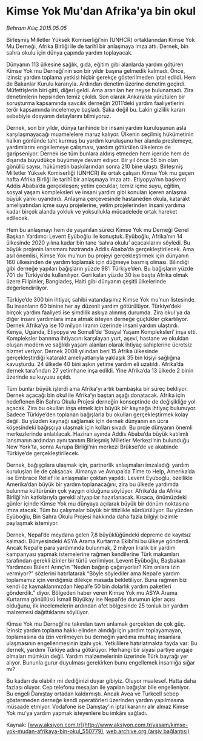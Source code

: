 # Kimse Yok Mu'dan Afrika'ya bin okul

*Behram Kılıç 2015.05.05*

<div class="pNewsDetailMainContent" itemprop="articleBody">
 <p>
  Birleşmiş Milletler Yüksek Komiserliği’nin (UNHCR) ortaklarından Kimse Yok Mu Derneği, Afrika Birliği ile de tarihî bir anlaşmaya imza attı. Dernek, bin sahra okulu için dünya çapında yardım toplayacak.
 </p>
 <p>
  Dünyanın 113 ülkesine sağlık, gıda, eğitim gibi alanlarda yardım götüren Kimse Yok mu Derneği’nin son bir yıldır başına gelmedik kalmadı. Önce, izinsiz yardım toplama yetkisi hiçbir gerekçe gösterilmeden iptal edildi. Hem de Bakanlar Kurulu kararıyla. Ardından denetim üzerine denetim geçirdi. Müfettişlerin biri gitti, diğeri geldi. Ama aranılan her neyse bulunamadı. Zira denetimlerin hepsinden temiz çıkıldı. Son olarak Ankara’da yürütülen bir soruşturma kapsamında savcılık derneğin 2011’deki yardım faaliyetlerini terör kapsamında incelemeye başladı. Şaka değil bu. Lakin gizlilik kararı sebebiyle dosyanın detaylarını bilmiyoruz.
 </p>
 <p>
  Dernek, son bir yıldır, dünya tarihinde bir insani yardım kuruluşunun asla karşılaşmayacağı muamelelere maruz kalıyor. Ülkenin seçilmiş hükümetinin halkın gönlünde taht kurmuş bu yardım kuruluşunu her alanda preslemeye, yardımlarını engellemeye çalışması, yardım götürülen ülkelerce de garipseniyor. Dernek ise tüm bunlara aldırış etmeden hem içeride hem de dışarıda büyüdükçe büyümeye devam ediyor. Bir yıl önce 56 bin olan gönüllü sayısı, hükümetin baskılarından sonra 210 bine ulaştı. Birleşmiş Milletler Yüksek Komiserliği (UNHCR) ile ortak çalışan Kimse Yok mu geçen hafta Afrika Birliği ile tarihî bir anlaşmaya imza attı. Etiyopya’nın başkenti Addis Ababa’da gerçekleşen; yetim çocuklar, temiz içme suyu, eğitim, sosyal yaşam kompleksleri ve insani yardım gibi konuları içeren anlaşma büyük yankı uyandırdı. Anlaşma çerçevesinde hastaneden okula, katarakt ameliyatından içme suyu projelerine, yetim projelerinden insani yardıma kadar birçok alanda yokluk ve yoksullukla mücadelede ortak hareket edilecek.
 </p>
 <p>
  Hem bu anlaşmayı hem de yaşanılan süreci Kimse Yok mu Derneği Genel Başkan Yardımcı Levent Eyüboğlu ile konuştuk. Eyüboğlu, Afrika’nın 14 ülkesinde 2020 yılına kadar bin tane ‘sahra okulu’ açacaklarını söyledi. Bu büyük projenin lansmanı haziranda Addis Ababa’da gerçekleştirilecek. Ama asıl önemlisi, Kimse Yok mu’nun bu projeyi gerçekleştirmek için dünyanın 160 ülkesinden de yardım toplamak için düğmeye basmış olması. Bilindiği gibi derneğe yapılan bağışların yüzde 98’i Türkiye’den. Bu bağışların yüzde 70’i de Türkiye’de kullanılıyor. Geri kalan yüzde 30 ise başta Afrika olmak üzere Filipinler, Bangladeş, Haiti gibi dünyanın çeşitli ülkelerinde değerlendiriliyor.
 </p>
 <p>
  Türkiye’de 300 bin ihtiyaç sahibi vatandaşımız Kimse Yok mu’nun listesinde. Bu insanların 60 binine her ay düzenli yardım götürülüyor. Türkiye’deki birçok yardım faaliyeti ise şimdilik askıya alınmış durumda. Zira okul ya da diğer insani yardımlara imza atmak isteyen derneğe güçlükler çıkartılıyor. Dernek Afrika’ya ise 10 milyon liranın üzerinde insani yardım ulaştırdı. Kenya, Uganda, Etiyopya ve Somali’de ‘Sosyal Yaşam Kompleksleri’ inşa etti. Kompleksler barınma ihtiyacını karşılayan yurt, aşevi, hastane ve okuldan oluşan modern ve sağlıklı yaşam alanları olarak ihtiyaç sahiplerine ücretsiz hizmet veriyor. Dernek 2008 yılından beri 15 Afrika ülkesinde gerçekleştirdiği katarakt ameliyatlarıyla yaklaşık 35 bin kişiyi sağlığına kavuşturdu. 24 ülkede 40 bini aşkın yetime yardım eli uzatıldı. Afrika’da dernek tarafından 27 yetimhane inşa edildi. Yine Afrika’da 13 ülkede 2 binin üzerinde su kuyusu açıldı.
 </p>
 <p>
  Tüm bunlar büyük işlerdi ama Afrika’yı artık bambaşka bir süreç bekliyor. Dernek açacağı bin okul ile Afrika’yı baştan aşağı donatacak. Afrika için hedeflenen Bin Sahra Okulu Projesi derneğin konseptinde de değişikliğe yol açacak. Zira bu okulları inşa etmek için büyük bir kaynağa ihtiyaç bulunuyor. Sadece Türkiye’den toplanan bağışlarla bu okulları gerçekleştirmek kolay değil. Bu yüzden kaynağı sağlamak için dernek dünyanın en ücra köşesindeki bağışçıya ulaşmak için kolları sıvadı. Bu proje dünyanın önemli merkezlerinde anlatılacak. Haziran ayında Addis Ababa’da büyük katılımlı lansmanın ardından aynı tanıtım Birleşmiş Milletler Merkezi’nin bulunduğu New York’ta, sonra Avrupa Birliği’nin merkezi Brüksel’de ve akabinde Türkiye’de gerçekleştirilecek.
 </p>
 <p>
  Dernek, bağışçılara ulaşmak için, partnerlik anlaşmaları imzaladığı yardım kuruluşları ile de çalışacak. Almanya ve Avrupa’da Time to Help, Amerika’da ise Embrace Relief ile anlaşmalar çoktan yapıldı. Levent Eyüboğlu, özellikle Amerika’dan büyük bir yardım toplanacağını, zira bu ülkede yardımda bulunma kültürünün çok yaygın olduğunu söylüyor. Afrika’da da Afrika Birliği’nin katkılarıyla gerekli altyapılar hazırlanacak. Kısaca, önümüzdeki günler içinde Kimse Yok mu dünyaya açılarak büyük bir dönüm noktasına imza atacak. Tüm bu çalışmalar büyük bir titizlikle sürdürülüyor. Bu yüzden Eyüboğlu, Bin Sahra Okulu Projesi hakkında daha fazla bilgiyi bizimle paylaşmak istemiyor.
 </p>
 <p>
  Dernek, Nepal’de meydana gelen 7,8 büyüklüğündeki depreme de kayıtsız kalmadı. Bünyesindeki ASYA Arama Kurtarma Ekibi’ni bu ülkeye gönderdi. Ancak Nepal’e para yardımında bulunmak, 2 milyon liralık bir yardım kampanyası yapmak istemelerine rağmen kendilerine Türk makamları tarafından gerekli izinler bir türlü verilmiyor. Levent Eyüboğlu, Başbakan Yardımcısı Bülent Arınç’ın “Neden bağırıp çağırıyorlar? Kim onlara izin vermiyor?” sözlerini hatırlatarak “Böyle söylediler ama Nepal’e yardım toplamamız için verdiğimiz dilekçe masada bekletiliyor. Buna rağmen biz kendi öz kaynaklarımızdan Nepal’e 50 bin dolarlık yardım paketleri gönderdik.” diyor. Bölgeden haber veren Kimse Yok mu ASYA Arama Kurtarma gönüllüsü İsmail Büyükay ise Nepal’de durumun içler açısı olduğunu, ilk incelemelerin ardından afet bölgesinde 25 tonluk bir yardım malzemesi dağıttıklarını söylüyor.
 </p>
 <p>
  Kimse Yok mu Derneği’ne takınılan tavrı anlamak gerçekten de çok güç. İzinsiz yardım toplama hakkı elinden alındığı için yardım toplayamayan, toplamasına da izin verilmeyen bu derneğin yardıma muhtaç insanlara ulaşmasının engellenmesinin izahı yok. Yetkililere hatırlatmakta fayda var: Bu dernek, yardımı Türkiye adına götürüyor. Herhangi bir siyasi partiye angaje olmaları mümkün değil. Yardım malzemelerinin üzerinde Türk bayrağı yer alıyor. Bununla gurur duyulması gerekirken bunu engellemek insanlığa sığar mı?
 </p>
 <p>
  Bu kadarı da olabilir mi dediğinizi duyar gibiyiz. Oluyor maalesef. Hatta daha fazlası oluyor. Cep telefonu mesajları ile yapılan bağışlar bile engelleniyor. Bu engeli Danıştay ortadan kaldırmıştı. Ancak Avea ve Turkcell sebep göstermeden derneğe kendi operatörleri üzerinden yardım yapılmasına müsaade etmiyor. Vodafone ise Danıştay’ın iptal kararını alır almaz Kimse Yok mu’ya yardım yapmak isteyenlere bu imkânı sağladı.
 </p>
</div>


Kaynak: [www.aksiyon.com.tr](http://www.aksiyon.com.tr/yasam/kimse-yok-mudan-afrikaya-bin-okul_550779), [web.archive.org (arşiv bağlantısı)](http://web.archive.org/web/20150811162237/http://www.aksiyon.com.tr/yasam/kimse-yok-mudan-afrikaya-bin-okul_550779)
